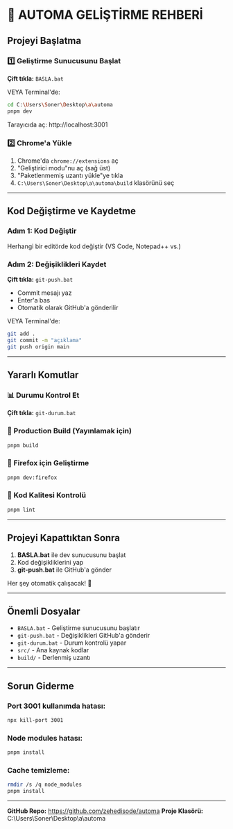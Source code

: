 # 🚀 AUTOMA GELİŞTİRME REHBERİ

## Projeyi Başlatma

### 1️⃣ Geliştirme Sunucusunu Başlat
**Çift tıkla:** `BASLA.bat`

VEYA Terminal'de:
```bash
cd C:\Users\Soner\Desktop\a\automa
pnpm dev
```

Tarayıcıda aç: http://localhost:3001

### 2️⃣ Chrome'a Yükle
1. Chrome'da `chrome://extensions` aç
2. "Geliştirici modu"nu aç (sağ üst)
3. "Paketlenmemiş uzantı yükle"ye tıkla
4. `C:\Users\Soner\Desktop\a\automa\build` klasörünü seç

---

## Kod Değiştirme ve Kaydetme

### Adım 1: Kod Değiştir
Herhangi bir editörde kod değiştir (VS Code, Notepad++ vs.)

### Adım 2: Değişiklikleri Kaydet
**Çift tıkla:** `git-push.bat`
- Commit mesajı yaz
- Enter'a bas
- Otomatik olarak GitHub'a gönderilir

VEYA Terminal'de:
```bash
git add .
git commit -m "açıklama"
git push origin main
```

---

## Yararlı Komutlar

### 📊 Durumu Kontrol Et
**Çift tıkla:** `git-durum.bat`

### 🔨 Production Build (Yayınlamak için)
```bash
pnpm build
```

### 🦊 Firefox için Geliştirme
```bash
pnpm dev:firefox
```

### 🧹 Kod Kalitesi Kontrolü
```bash
pnpm lint
```

---

## Projeyi Kapattıktan Sonra

1. **BASLA.bat** ile dev sunucusunu başlat
2. Kod değişikliklerini yap
3. **git-push.bat** ile GitHub'a gönder

Her şey otomatik çalışacak! 🎉

---

## Önemli Dosyalar

- `BASLA.bat` - Geliştirme sunucusunu başlatır
- `git-push.bat` - Değişiklikleri GitHub'a gönderir
- `git-durum.bat` - Durum kontrolü yapar
- `src/` - Ana kaynak kodlar
- `build/` - Derlenmiş uzantı

---

## Sorun Giderme

### Port 3001 kullanımda hatası:
```bash
npx kill-port 3001
```

### Node modules hatası:
```bash
pnpm install
```

### Cache temizleme:
```bash
rmdir /s /q node_modules
pnpm install
```

---

**GitHub Repo:** https://github.com/zehedisode/automa
**Proje Klasörü:** C:\Users\Soner\Desktop\a\automa
